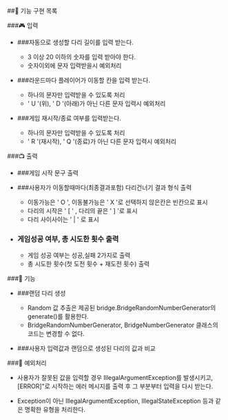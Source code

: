 ##🌉 기능 구현 목록

###🎮 입력
- ###자동으로 생성할 다리 길이를 입력 받는다.
    - 3 이상 20 이하의 숫자를 입력 받아야 한다.
    - 숫자이외에 문자 입력받을시 예외처리

- ###라운드마다 플레이어가 이동할 칸을 입력 받는다.
    - 하나의 문자만 입력받을 수 있도록 처리    
    - ' U '(위), ' D '(아래)가 아닌 다른 문자 입력시 예외처리
    
- ###게임 재시작/종료 여부를 입력받는다. 
    - 하나의 문자만 입력받을 수 있도록 처리
    - ' R '(재시작), ' Q '(종료)가 아닌 다른 문자 입력시 예외처리


###📺 출력
- ###게임 시작 문구 출력

- ###사용자가 이동할때마다(최종결과포함) 다리건너기 결과 형식 출력
    - 이동가능은 ' O ', 이동불가능은 ' X '로 선택하지 않은칸은 빈칸으로 표시
    - 다리의 시작은 ' [ ' , 다리의 끝은 ' ] '로 표시
    - 다리 사이사이는 ' | ' 로 표시

- ### 게임성공 여부, 총 시도한 횟수 출력
    - 게임 성공 여부는 성공,실패 2가지로 출력
    - 총 시도한 횟수(첫 도전 횟수 + 재도전 횟수) 출력

###🔧 기능
- ###랜덤 다리 생성
    - Random 값 추출은 제공된 bridge.BridgeRandomNumberGenerator의 generate()를 활용한다. 
    - BridgeRandomNumberGenerator, BridgeNumberGenerator 클래스의 코드는 변경할 수 없다.

- ###사용자 입력값과 랜덤으로 생성된 다리의 값과 비교

###🚨 예외처리
- 사용자가 잘못된 값을 입력할 경우 IllegalArgumentException를 발생시키고, [ERROR]"로 시작하는 에러 메시지를 출력 후 그 부분부터 입력을 다시 받는다.

- Exception이 아닌 IllegalArgumentException, IllegalStateException 등과 같은 명확한 유형을 처리한다.